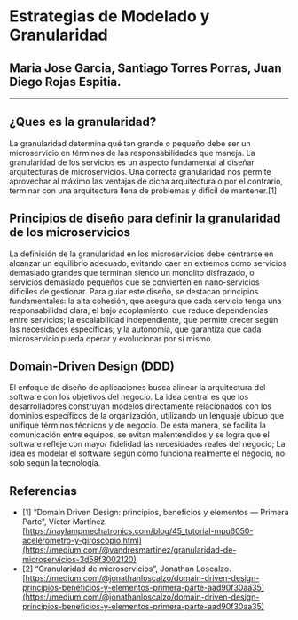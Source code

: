 # Estrategias de Modelado y Granularidad
## Maria Jose Garcia, Santiago Torres Porras, Juan Diego Rojas Espitia. 
---
## ¿Ques es la granularidad?
La granularidad determina qué tan grande o pequeño debe ser un microservicio en términos de las responsabilidades que maneja. La granularidad de los servicios es un aspecto fundamental al diseñar arquitecturas de microservicios. Una correcta granularidad nos permite aprovechar al máximo las ventajas de dicha arquitectura o por el contrario, terminar con una arquitectura llena de problemas y difícil de mantener.[1]
## Principios de diseño para definir la granularidad de los microservicios
La definición de la granularidad en los microservicios debe centrarse en alcanzar un equilibrio adecuado, evitando caer en extremos como servicios demasiado grandes que terminan siendo un monolito disfrazado, o servicios demasiado pequeños que se convierten en nano-servicios difíciles de gestionar. Para guiar este diseño, se destacan principios fundamentales: la alta cohesión, que asegura que cada servicio tenga una responsabilidad clara; el bajo acoplamiento, que reduce dependencias entre servicios; la escalabilidad independiente, que permite crecer según las necesidades específicas; y la autonomía, que garantiza que cada microservicio pueda operar y evolucionar por sí mismo.
## Domain-Driven Design (DDD)
El enfoque de diseño de aplicaciones busca alinear la arquitectura del software con los objetivos del negocio. La idea central es que los desarrolladores construyan modelos directamente relacionados con los dominios específicos de la organización, utilizando un lenguaje ubicuo que unifique términos técnicos y de negocio. De esta manera, se facilita la comunicación entre equipos, se evitan malentendidos y se logra que el software refleje con mayor fidelidad las necesidades reales del negocio; La idea es modelar el software según cómo funciona realmente el negocio, no solo según la tecnología.
## Referencias
- [1] “Domain Driven Design: principios, beneficios y elementos — Primera Parte”, Víctor Martínez.[https://naylampmechatronics.com/blog/45_tutorial-mpu6050-acelerometro-y-giroscopio.html](https://medium.com/@vandresmartinez/granularidad-de-microservicios-3d58f3002120)
- [2] “Granularidad de microservicios”, Jonathan Loscalzo. [https://medium.com/@jonathanloscalzo/domain-driven-design-principios-beneficios-y-elementos-primera-parte-aad90f30aa35](https://medium.com/@jonathanloscalzo/domain-driven-design-principios-beneficios-y-elementos-primera-parte-aad90f30aa35)
